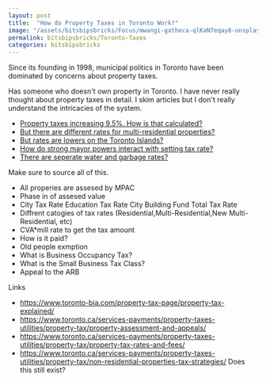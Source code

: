 ```yaml
---
layout: post
title:  "How do Property Taxes in Toronto Work?"
image: "/assets/bitsbipsbricks/Focus/mwangi-gatheca-qlKaN7eqay8-unsplash.jpg"
permalink: bitsbipsbricks/Toronto-Taxes
categories: bitsbipsbricks
---
```


Since its founding in 1998, municipal politics in Toronto have been dominated by concerns about property taxes.

Has someone who doesn't own property in Toronto. I have never really thought about property taxes in detail. I skim articles but I don't really understand the intricacies of the system.

- [Property taxes increasing 9.5%. How is that calculated?](https://storeys.com/toronto-passes-property-tax-hike/)
- [But there are different rates for multi-residential properties?](https://www.cbc.ca/lite/story/1.7098469?feature=related-link)
- [But rates are lowers on the Toronto Islands?](https://nowtoronto.com/news/toronto-island-residents-pay-significantly-less-property-taxes-a-city-council-motion-is-pushing-to-change-that/)
- [How do strong mayor powers interact with setting tax rate?](https://www.cbc.ca/news/canada/toronto/olivia-chow-mayor-elect-metro-morning-1.6889658)
- [There are seperate water and garbage rates?](https://www.cbc.ca/news/canada/toronto/water-garbage-rate-increase-1.7057991)


Make sure to source all of this.

- All properies are assesed by MPAC
- Phase in of assesed value
- City Tax Rate	Education Tax Rate	City Building Fund	Total Tax Rate
- Diffrent catogies of tax rates (Residential,Multi-Residential,New Multi-Residential, etc)
- CVA*mill rate to get the tax amount
- How is it paid?
- Old people exmption
- What is Business Occupancy Tax?
- What is the Small Business Tax Class?
- Appeal to the ARB

Links
- https://www.toronto-bia.com/property-tax-page/property-tax-explained/
- https://www.toronto.ca/services-payments/property-taxes-utilities/property-tax/property-assessment-and-appeals/
- https://www.toronto.ca/services-payments/property-taxes-utilities/property-tax/property-tax-rates-and-fees/
- https://www.toronto.ca/services-payments/property-taxes-utilities/property-tax/non-residential-properties-tax-strategies/ Does this still exist?
